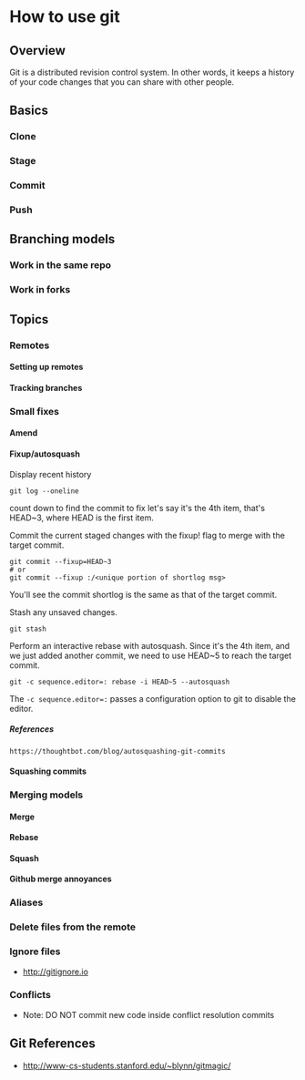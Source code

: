# How to use git

## Overview

Git is a distributed revision control system. In other words, it keeps a history of your code changes that you can share with other people.

## Basics

### Clone

### Stage

### Commit

### Push

## Branching models

### Work in the same repo

### Work in forks

## Topics

### Remotes

#### Setting up remotes

#### Tracking branches

### Small fixes

#### Amend

#### Fixup/autosquash

Display recent history

    git log --oneline

count down to find the commit to fix
let's say it's the 4th item, that's HEAD~3, where HEAD is the first item.

Commit the current staged changes with the fixup! flag to merge with the target commit.

    git commit --fixup=HEAD~3
    # or
    git commit --fixup :/<unique portion of shortlog msg>

You'll see the commit shortlog is the same as that of the target commit.

Stash any unsaved changes.

    git stash

Perform an interactive rebase with autosquash. Since it's the 4th item, and we just added another commit, we need to use HEAD~5 to reach the target commit.

    git -c sequence.editor=: rebase -i HEAD~5 --autosquash

The `-c sequence.editor=:` passes a configuration option to git to disable the editor.

##### References

    https://thoughtbot.com/blog/autosquashing-git-commits

#### Squashing commits

### Merging models

#### Merge

#### Rebase

#### Squash

#### Github merge annoyances

### Aliases

### Delete files from the remote

### Ignore files

- http://gitignore.io

### Conflicts

- Note: DO NOT commit new code inside conflict resolution commits

## Git References

- http://www-cs-students.stanford.edu/~blynn/gitmagic/
